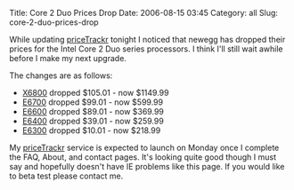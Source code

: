 Title: Core 2 Duo Prices Drop
Date: 2006-08-15 03:45
Category: all
Slug: core-2-duo-prices-drop

While updating [priceTrackr][] tonight I noticed that newegg has dropped their
prices for the Intel Core 2 Duo series processors. I think I'll still wait
awhile before I make my next upgrade.

The changes are as follows:

-   [X6800][] dropped $105.01 - now $1149.99
-   [E6700][] dropped $99.01 - now $599.99
-   [E6600][] dropped $89.01 - now $369.99
-   [E6400][] dropped $39.01 - now $259.99
-   [E6300][] dropped $10.01 - now $218.99

My [priceTrackr][1] service is expected to launch on Monday once I complete the
FAQ, About, and contact pages. It's looking quite good though I must say and
hopefully doesn't have IE problems like this page. If you would like to beta
test please contact me.

  [priceTrackr]: http://www.pricetrackr.com
  [X6800]: http://www.newegg.com/Product/Product.asp?Item=N82E16819115001
  [E6700]: http://www.newegg.com/Product/Product.asp?Item=N82E16819115002
  [E6600]: http://www.newegg.com/Product/Product.asp?Item=N82E16819115003
  [E6400]: http://www.newegg.com/Product/Product.asp?Item=N82E16819115004
  [E6300]: http://www.newegg.com/Product/Product.asp?Item=N82E16819115005
  [1]: http://www.pricetrackr.com/
